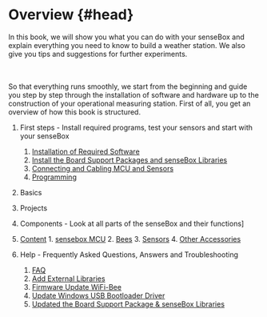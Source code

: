 # Overview {#head}

<div class="description">In this book, we will show you what you can do with your senseBox and explain everything you need to know to build a weather station. We also give you tips and suggestions for further experiments.
</div>
<div class="line">
    <br>
    <br>
</div>

So that everything runs smoothly, we start from the beginning and guide you step by step through the installation of software and hardware up to the construction of your operational measuring station. First of all, you get an overview of how this book is structured.

1. First steps  - Install required programs, test your sensors and start with your senseBox
   1. [Installation of Required Software](erste-schritte/software-installation.md)
   2. [Install the Board Support Packages and senseBox Libraries](erste-schritte/board-support-packages-installieren.md)
   3. [Connecting and Cabling MCU and Sensors](erste-schritte/anschluss-und-verkabelung.md)
   4. [Programming](erste-schritte/komponenten-testen.md)
2. Basics
3. Projects
4. Components - Look at all parts of the senseBox and their functions]
  1. [Content](komponenten/README.md)
    1. [sensebox MCU](komponenten/sensebox-mcu.md)
    2. [Bees](komponenten/bees/README.md)
    3. [Sensors](komponenten/sensoren/README.md)
    4. [Other Accessories](komponenten/zubehoer/README.md)
3. Help - Frequently Asked Questions, Answers and Troubleshooting

   1. [FAQ](hilfe/hilfe.md)
   2. [Add External Libraries](hilfe/add-external-libraries.md)
   3. [Firmware Update WiFi-Bee](additional-info.md)
   4. [Update Windows USB Bootloader Driver](win-boot-help.md)
   5. [Updated the Board Support Package & senseBox Libraries](hilfe/aktualisierung_bsp_libraries.md)
